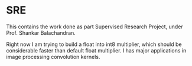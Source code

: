 # SRE

This contains the work done as part Supervised Research Project, under Prof. Shankar Balachandran. 

Right now I am trying to build a float into int8 multiplier, which should be considerable faster than default float multiplier. I has major applications in image processing convolution kernels.
